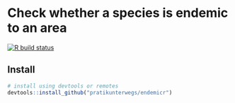 # Check whether a species is endemic to an area

<!-- badges: start -->
  [![R build status](https://github.com/pratikunterwegs/endemicr/workflows/R-CMD-check/badge.svg)](https://github.com/pratikunterwegs/endemicr/actions)
<!-- badges: end -->

## Install

```r
# install using devtools or remotes
devtools::install_github("pratikunterwegs/endemicr")
```